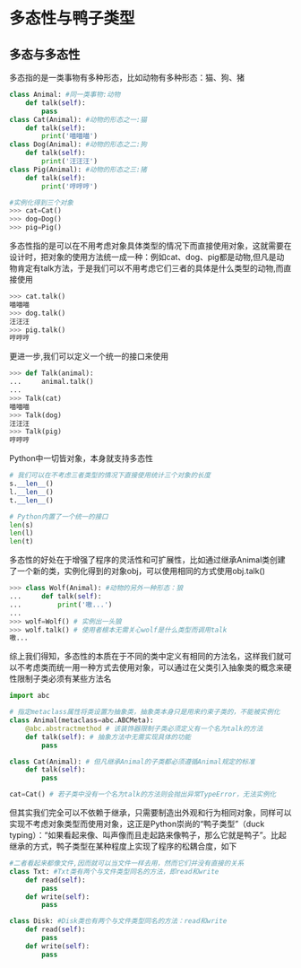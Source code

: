 # 多态性与鸭子类型

## 多态与多态性

多态指的是一类事物有多种形态，比如动物有多种形态：猫、狗、猪

```python
class Animal: #同一类事物:动物
    def talk(self):
        pass
class Cat(Animal): #动物的形态之一:猫
    def talk(self):
        print('喵喵喵')
class Dog(Animal): #动物的形态之二:狗
    def talk(self):
        print('汪汪汪')
class Pig(Animal): #动物的形态之三:猪
    def talk(self):
        print('哼哼哼')

#实例化得到三个对象
>>> cat=Cat()
>>> dog=Dog()
>>> pig=Pig()
```

多态性指的是可以在不用考虑对象具体类型的情况下而直接使用对象，这就需要在设计时，把对象的使用方法统一成一种：例如cat、dog、pig都是动物,但凡是动物肯定有talk方法，于是我们可以不用考虑它们三者的具体是什么类型的动物,而直接使用

```python
>>> cat.talk()
喵喵喵
>>> dog.talk()
汪汪汪
>>> pig.talk()
哼哼哼
```

更进一步,我们可以定义一个统一的接口来使用

```python
>>> def Talk(animal):
...     animal.talk()
... 
>>> Talk(cat)
喵喵喵
>>> Talk(dog)
汪汪汪
>>> Talk(pig)
哼哼哼
```

Python中一切皆对象，本身就支持多态性

```python
# 我们可以在不考虑三者类型的情况下直接使用统计三个对象的长度
s.__len__()
l.__len__()
t.__len__()

# Python内置了一个统一的接口
len(s)
len(l)
len(t)
```

多态性的好处在于增强了程序的灵活性和可扩展性，比如通过继承Animal类创建了一个新的类，实例化得到的对象obj，可以使用相同的方式使用obj.talk()

```python
>>> class Wolf(Animal): #动物的另外一种形态：狼
...     def talk(self):
...         print('嗷...')
... 
>>> wolf=Wolf() # 实例出一头狼
>>> wolf.talk() # 使用者根本无需关心wolf是什么类型而调用talk
嗷...
```

综上我们得知，多态性的本质在于不同的类中定义有相同的方法名，这样我们就可以不考虑类而统一用一种方式去使用对象，可以通过在父类引入抽象类的概念来硬性限制子类必须有某些方法名

```python
import abc

# 指定metaclass属性将类设置为抽象类，抽象类本身只是用来约束子类的，不能被实例化
class Animal(metaclass=abc.ABCMeta):
    @abc.abstractmethod # 该装饰器限制子类必须定义有一个名为talk的方法
    def talk(self): # 抽象方法中无需实现具体的功能
        pass

class Cat(Animal): # 但凡继承Animal的子类都必须遵循Animal规定的标准
    def talk(self):
        pass

cat=Cat() # 若子类中没有一个名为talk的方法则会抛出异常TypeError，无法实例化
```



但其实我们完全可以不依赖于继承，只需要制造出外观和行为相同对象，同样可以实现不考虑对象类型而使用对象，这正是Python崇尚的“鸭子类型”（duck typing）：“如果看起来像、叫声像而且走起路来像鸭子，那么它就是鸭子”。比起继承的方式，鸭子类型在某种程度上实现了程序的松耦合度，如下



```python
#二者看起来都像文件,因而就可以当文件一样去用，然而它们并没有直接的关系
class Txt: #Txt类有两个与文件类型同名的方法，即read和write
    def read(self):
        pass
    def write(self):
        pass

class Disk: #Disk类也有两个与文件类型同名的方法：read和write
    def read(self):
        pass
    def write(self):
        pass
```